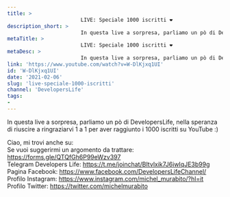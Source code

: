 ```yaml
---
title: > 
                        LIVE: Speciale 1000 iscritti ❤️
description_short: > 
                        In questa live a sorpresa, parliamo un pò di DevelopersLife, nella speranza di riuscire a ringraziarvi 1 a 1 per aver raggiunto i ...
metaTitle: > 
                        LIVE: Speciale 1000 iscritti ❤️
metaDesc: > 
                        In questa live a sorpresa, parliamo un pò di DevelopersLife, nella speranza di riuscire a ringraziarvi 1 a 1 per aver raggiunto i ...
link: 'https://www.youtube.com/watch?v=W-DlKjxq1UI'
id: 'W-DlKjxq1UI'
date: '2021-02-06'
slug: 'live-speciale-1000-iscritti'
channel: 'DevelopersLife'
tags: 
- 
---
```

In questa live a sorpresa, parliamo un pò di DevelopersLife, nella speranza di riuscire a ringraziarvi 1 a 1 per aver raggiunto i 1000 iscritti su YouTube :)  
  
Ciao, mi trovi anche su:  
Se vuoi suggerirmi un argomento da trattare: https://forms.gle/QTQfGh6P99eWzv397  
Telegram Developers Life: https://t.me/joinchat/BItvlxik7J6iwIqJE3b99g  
Pagina Facebook: https://www.facebook.com/DevelopersLifeChannel/  
Profilo Instagram: https://www.instagram.com/michel_murabito/?hl=it  
Profilo Twitter: https://twitter.com/michelmurabito